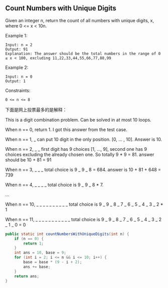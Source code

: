 ## Count Numbers with Unique Digits

Given an integer n, return the count of all numbers with unique digits, x, where 0 <= x < 10n.

Example 1:

```
Input: n = 2
Output: 91
Explanation: The answer should be the total numbers in the range of 0 ≤ x < 100, excluding 11,22,33,44,55,66,77,88,99
```

Example 2:

```
Input: n = 0
Output: 1
```

Constraints:

```
0 <= n <= 8
```

下面是网上投票最多的是解释：

This is a digit combination problem. Can be solved in at most 10 loops.

When n == 0, return 1. I got this answer from the test case.

When n == 1, \_ can put 10 digit in the only position. [0, ... , 10]. Answer is 10.

When n == 2, \_ \_ first digit has 9 choices [1, ..., 9], second one has 9 choices excluding the already chosen one. So totally 9 \* 9 = 81. answer should be 10 + 81 = 91

When n == 3, \_ \_ \_ total choice is 9 _ 9 _ 8 = 684. answer is 10 + 81 + 648 = 739

When n == 4, \_ \_ \_ \_ total choice is 9 _ 9 _ 8 \* 7.

...

When n == 10, \_ \_ \_ \_ \_ \_ \_ \_ \_ \_ total choice is 9 _ 9 _ 8 _ 7 _ 6 _ 5 _ 4 _ 3 _ 2 \* 1

When n == 11, \_ \_ \_ \_ \_ \_ \_ \_ \_ \_ \_ total choice is 9 _ 9 _ 8 _ 7 _ 6 _ 5 _ 4 _ 3 _ 2 _ 1 _ 0 = 0

```java
public static int countNumbersWithUniqueDigits(int n) {
    if (n == 0) {
        return 1;
    }
    int ans = 10, base = 9;
    for (int i = 2; i <= n && i <= 10; i++) {
        base = base * (9 - i + 2);
        ans += base;
    }
    return ans;
}
```
